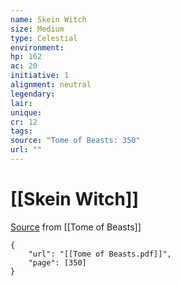 ```yaml
---
name: Skein Witch
size: Medium
type: Celestial
environment: 
hp: 162
ac: 20
initiative: 1
alignment: neutral
legendary: 
lair: 
unique: 
cr: 12
tags: 
source: "Tome of Beasts: 350"
url: ""
---
```

# [[Skein Witch]]

[Source](zotero://open-pdf/library/items/ULEQWHJM?page=350) from [[Tome of Beasts]]

```pdf
{
	"url": "[[Tome of Beasts.pdf]]",
	"page": [350]
}
```

